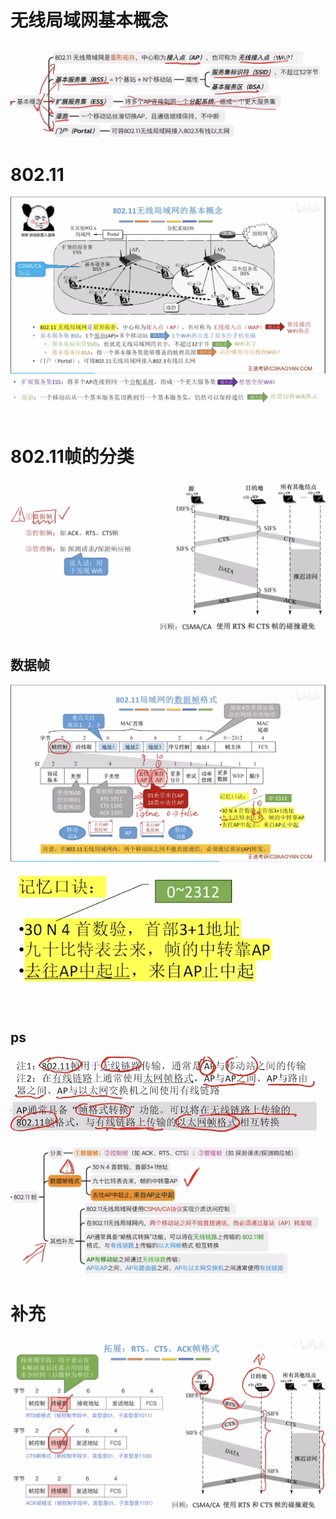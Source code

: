 
# 无线局域网基本概念
![输入图片说明](/imgs/2025-08-02/1aeLy4bjlBDCaKJO.png)
# 802.11
![输入图片说明](/imgs/2025-08-02/Na0LyCur7vefQxaV.png)
![输入图片说明](/imgs/2025-08-02/YJhJ3oIXTFoMCHs9.png)
# 802.11帧的分类
![输入图片说明](/imgs/2025-08-02/hyaFkBlrS21DSJ4A.png)

## 数据帧
![输入图片说明](/imgs/2025-08-02/lAlFO4H0BB6NDg6l.png)
![输入图片说明](/imgs/2025-08-02/x4Q2jnHfZe68cHCH.png)
## ps
![输入图片说明](/imgs/2025-08-02/oJ834eBtewvHsLHW.png)

![输入图片说明](/imgs/2025-08-02/X6WLIZyUEpPA2KNo.png)

# 补充
![输入图片说明](/imgs/2025-08-02/9jQVnA8YxUOIzPQ5.png)
<!--stackedit_data:
eyJoaXN0b3J5IjpbMTc4NjUyNzMyMSwxNTQ2OTg0Nzk5XX0=
-->